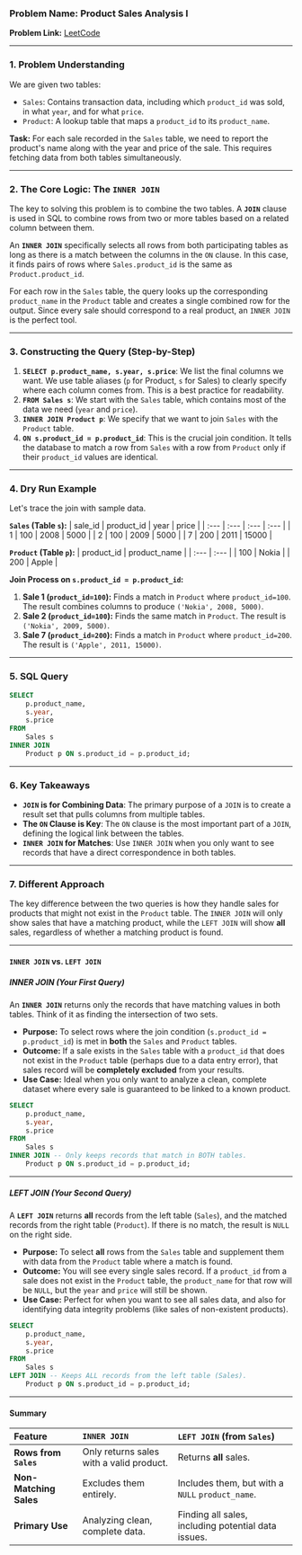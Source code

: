 ### **Problem Name: Product Sales Analysis I**

**Problem Link:** [LeetCode](https://leetcode.com/problems/product-sales-analysis-i/)

-----

### **1. Problem Understanding** 

We are given two tables:

  * `Sales`: Contains transaction data, including which `product_id` was sold, in what `year`, and for what `price`.
  * `Product`: A lookup table that maps a `product_id` to its `product_name`.

**Task:**
For each sale recorded in the `Sales` table, we need to report the product's name along with the year and price of the sale. This requires fetching data from both tables simultaneously.

-----

### **2. The Core Logic: The `INNER JOIN`**

The key to solving this problem is to combine the two tables. A **`JOIN`** clause is used in SQL to combine rows from two or more tables based on a related column between them.

An **`INNER JOIN`** specifically selects all rows from both participating tables as long as there is a match between the columns in the `ON` clause. In this case, it finds pairs of rows where `Sales.product_id` is the same as `Product.product_id`.

For each row in the `Sales` table, the query looks up the corresponding `product_name` in the `Product` table and creates a single combined row for the output. Since every sale should correspond to a real product, an `INNER JOIN` is the perfect tool.

-----

### **3. Constructing the Query (Step-by-Step)**

1.  **`SELECT p.product_name, s.year, s.price`**: We list the final columns we want. We use table aliases (`p` for Product, `s` for Sales) to clearly specify where each column comes from. This is a best practice for readability.
2.  **`FROM Sales s`**: We start with the `Sales` table, which contains most of the data we need (`year` and `price`).
3.  **`INNER JOIN Product p`**: We specify that we want to join `Sales` with the `Product` table.
4.  **`ON s.product_id = p.product_id`**: This is the crucial join condition. It tells the database to match a row from `Sales` with a row from `Product` only if their `product_id` values are identical.

-----

### **4. Dry Run Example**

Let's trace the join with sample data.

**`Sales` (Table `s`):**
| sale\_id | product\_id | year | price |
| :--- | :--- | :--- | :--- |
| 1 | 100 | 2008 | 5000 |
| 2 | 100 | 2009 | 5000 |
| 7 | 200 | 2011 | 15000 |

**`Product` (Table `p`):**
| product\_id | product\_name |
| :--- | :--- |
| 100 | Nokia |
| 200 | Apple |

**Join Process on `s.product_id = p.product_id`:**

1.  **Sale 1 (`product_id=100`):** Finds a match in `Product` where `product_id=100`. The result combines columns to produce `('Nokia', 2008, 5000)`.
2.  **Sale 2 (`product_id=100`):** Finds the same match in `Product`. The result is `('Nokia', 2009, 5000)`.
3.  **Sale 7 (`product_id=200`):** Finds a match in `Product` where `product_id=200`. The result is `('Apple', 2011, 15000)`.

-----

### **5. SQL Query**

```sql
SELECT
    p.product_name,
    s.year,
    s.price
FROM
    Sales s
INNER JOIN
    Product p ON s.product_id = p.product_id;
```

-----

### **6. Key Takeaways** 

  * **`JOIN` is for Combining Data**: The primary purpose of a `JOIN` is to create a result set that pulls columns from multiple tables.
  * **The `ON` Clause is Key**: The `ON` clause is the most important part of a `JOIN`, defining the logical link between the tables.
  * **`INNER JOIN` for Matches**: Use `INNER JOIN` when you only want to see records that have a direct correspondence in both tables.


-----
### **7. Different Approach**

The key difference between the two queries is how they handle sales for products that might not exist in the `Product` table. The `INNER JOIN` will only show sales that have a matching product, while the `LEFT JOIN` will show **all** sales, regardless of whether a matching product is found.

-----

#### **`INNER JOIN` vs. `LEFT JOIN`**

##### **INNER JOIN (Your First Query)**

An **`INNER JOIN`** returns only the records that have matching values in both tables. Think of it as finding the intersection of two sets.

  * **Purpose:** To select rows where the join condition (`s.product_id = p.product_id`) is met in **both** the `Sales` and `Product` tables.
  * **Outcome:** If a sale exists in the `Sales` table with a `product_id` that does not exist in the `Product` table (perhaps due to a data entry error), that sales record will be **completely excluded** from your results.
  * **Use Case:** Ideal when you only want to analyze a clean, complete dataset where every sale is guaranteed to be linked to a known product.

<!-- end list -->

```sql
SELECT
    p.product_name,
    s.year,
    s.price
FROM
    Sales s
INNER JOIN -- Only keeps records that match in BOTH tables.
    Product p ON s.product_id = p.product_id;
```

-----

##### **LEFT JOIN (Your Second Query)**

A **`LEFT JOIN`** returns **all** records from the left table (`Sales`), and the matched records from the right table (`Product`). If there is no match, the result is `NULL` on the right side.

  * **Purpose:** To select **all** rows from the `Sales` table and supplement them with data from the `Product` table where a match is found.
  * **Outcome:** You will see every single sales record. If a `product_id` from a sale does not exist in the `Product` table, the `product_name` for that row will be `NULL`, but the `year` and `price` will still be shown.
  * **Use Case:** Perfect for when you want to see all sales data, and also for identifying data integrity problems (like sales of non-existent products).

<!-- end list -->

```sql
SELECT
    p.product_name,
    s.year,
    s.price
FROM
    Sales s
LEFT JOIN -- Keeps ALL records from the left table (Sales).
    Product p ON s.product_id = p.product_id;
```

-----

#### **Summary**

| Feature | `INNER JOIN` | `LEFT JOIN` (from `Sales`) |
| :--- | :--- | :--- |
| **Rows from `Sales`** | Only returns sales with a valid product. | Returns **all** sales. |
| **Non-Matching Sales**| Excludes them entirely. | Includes them, but with a `NULL` `product_name`.|
| **Primary Use** | Analyzing clean, complete data. | Finding all sales, including potential data issues. |